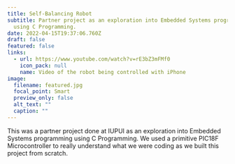 ```yaml
---
title: Self-Balancing Robot
subtitle: Partner project as an exploration into Embedded Systems programming
  using C Programming.
date: 2022-04-15T19:37:06.760Z
draft: false
featured: false
links:
  - url: https://www.youtube.com/watch?v=rE3bZ3mFMf0
    icon_pack: null
    name: Video of the robot being controlled with iPhone
image:
  filename: featured.jpg
  focal_point: Smart
  preview_only: false
  alt_text: ""
  caption: ""
---
```

This was a partner project done at IUPUI as an exploration into Embedded Systems programming using C Programming. We used a primitive PIC18F Microcontroller to really understand what we were coding as we built this project from scratch.